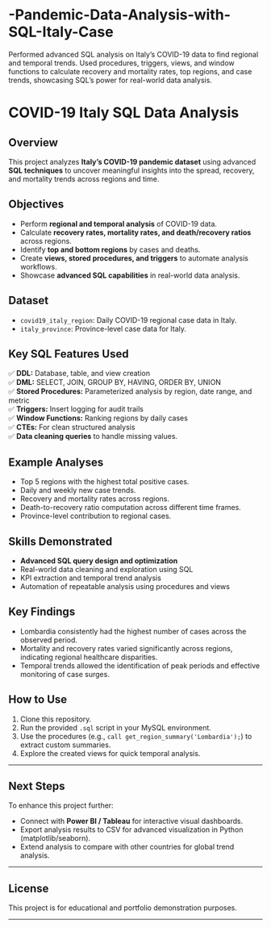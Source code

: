 # -Pandemic-Data-Analysis-with-SQL-Italy-Case
Performed advanced SQL analysis on Italy’s COVID-19 data to find regional and temporal trends. Used procedures, triggers, views, and window functions to calculate recovery and mortality rates, top regions, and case trends, showcasing SQL’s power for real-world data analysis.

# COVID-19 Italy SQL Data Analysis

## Overview

This project analyzes **Italy’s COVID-19 pandemic dataset** using advanced **SQL techniques** to uncover meaningful insights into the spread, recovery, and mortality trends across regions and time.

## Objectives
- Perform **regional and temporal analysis** of COVID-19 data.
- Calculate **recovery rates, mortality rates, and death/recovery ratios** across regions.
- Identify **top and bottom regions** by cases and deaths.
- Create **views, stored procedures, and triggers** to automate analysis workflows.
- Showcase **advanced SQL capabilities** in real-world data analysis.

## Dataset
- `covid19_italy_region`: Daily COVID-19 regional case data in Italy.
- `italy_province`: Province-level case data for Italy.

## Key SQL Features Used
✅ **DDL:** Database, table, and view creation  
✅ **DML:** SELECT, JOIN, GROUP BY, HAVING, ORDER BY, UNION  
✅ **Stored Procedures:** Parameterized analysis by region, date range, and metric  
✅ **Triggers:** Insert logging for audit trails  
✅ **Window Functions:** Ranking regions by daily cases  
✅ **CTEs:** For clean structured analysis  
✅ **Data cleaning queries** to handle missing values.

## Example Analyses
- Top 5 regions with the highest total positive cases.
- Daily and weekly new case trends.
- Recovery and mortality rates across regions.
- Death-to-recovery ratio computation across different time frames.
- Province-level contribution to regional cases.

## Skills Demonstrated
- **Advanced SQL query design and optimization**
- Real-world data cleaning and exploration using SQL
- KPI extraction and temporal trend analysis
- Automation of repeatable analysis using procedures and views

## Key Findings
- Lombardia consistently had the highest number of cases across the observed period.
- Mortality and recovery rates varied significantly across regions, indicating regional healthcare disparities.
- Temporal trends allowed the identification of peak periods and effective monitoring of case surges.

## How to Use
1. Clone this repository.
2. Run the provided `.sql` script in your MySQL environment.
3. Use the procedures (e.g., `call get_region_summary('Lombardia');`) to extract custom summaries.
4. Explore the created views for quick temporal analysis.

---

## Next Steps
To enhance this project further:
- Connect with **Power BI / Tableau** for interactive visual dashboards.
- Export analysis results to CSV for advanced visualization in Python (matplotlib/seaborn).
- Extend analysis to compare with other countries for global trend analysis.

---

## License
This project is for educational and portfolio demonstration purposes.

---

